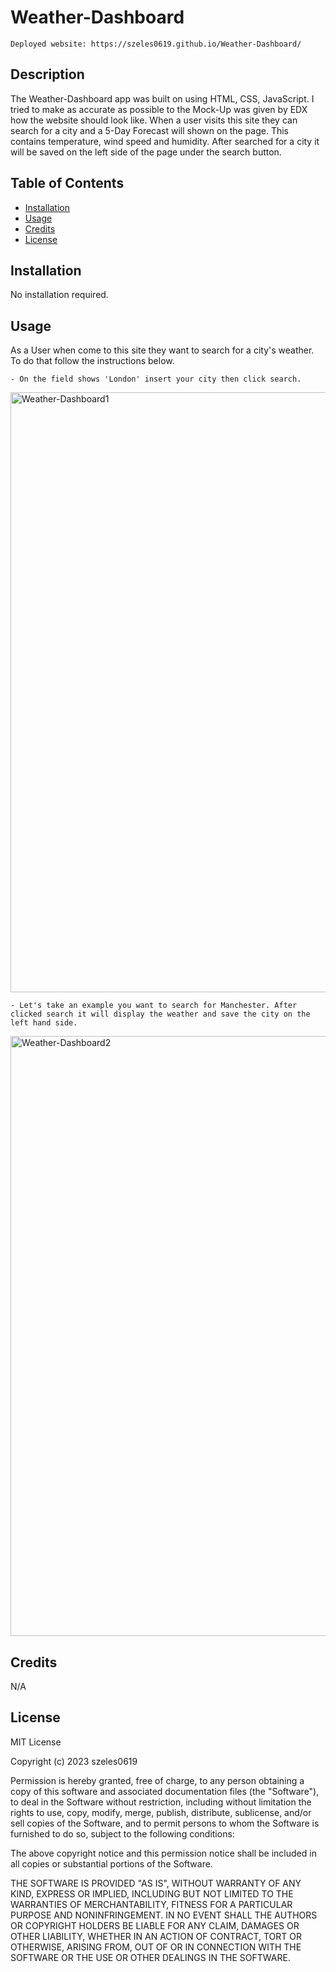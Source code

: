 # Weather-Dashboard

    Deployed website: https://szeles0619.github.io/Weather-Dashboard/
    
## Description

The Weather-Dashboard app was built on using HTML, CSS, JavaScript. I tried to make as accurate as possible to the Mock-Up was given by EDX how the website should look like. When a user visits this site they can search for a city and a 5-Day Forecast will shown on the page. This contains temperature, wind speed and humidity. After searched for a city it will be saved on the left side of the page under the search button.

## Table of Contents

- [Installation](#installation)
- [Usage](#usage)
- [Credits](#credits)
- [License](#license)

## Installation

No installation required.

## Usage

As a User when come to this site they want to search for a city's weather. To do that follow the instructions below.

    - On the field shows 'London' insert your city then click search.

<img width="960" alt="Weather-Dashboard1" src="https://user-images.githubusercontent.com/119215005/224973445-c7cb617c-a218-4a67-9d2a-54464bcd420f.png">

    - Let's take an example you want to search for Manchester. After clicked search it will display the weather and save the city on the left hand side.

<img width="960" alt="Weather-Dashboard2" src="https://user-images.githubusercontent.com/119215005/224973902-a9caa8a5-8e31-4037-9337-0a054dd318ce.png">

## Credits

N/A

## License

MIT License

Copyright (c) 2023 szeles0619

Permission is hereby granted, free of charge, to any person obtaining a copy
of this software and associated documentation files (the "Software"), to deal
in the Software without restriction, including without limitation the rights
to use, copy, modify, merge, publish, distribute, sublicense, and/or sell
copies of the Software, and to permit persons to whom the Software is
furnished to do so, subject to the following conditions:

The above copyright notice and this permission notice shall be included in all
copies or substantial portions of the Software.

THE SOFTWARE IS PROVIDED "AS IS", WITHOUT WARRANTY OF ANY KIND, EXPRESS OR
IMPLIED, INCLUDING BUT NOT LIMITED TO THE WARRANTIES OF MERCHANTABILITY,
FITNESS FOR A PARTICULAR PURPOSE AND NONINFRINGEMENT. IN NO EVENT SHALL THE
AUTHORS OR COPYRIGHT HOLDERS BE LIABLE FOR ANY CLAIM, DAMAGES OR OTHER
LIABILITY, WHETHER IN AN ACTION OF CONTRACT, TORT OR OTHERWISE, ARISING FROM,
OUT OF OR IN CONNECTION WITH THE SOFTWARE OR THE USE OR OTHER DEALINGS IN THE
SOFTWARE.